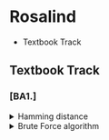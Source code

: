# Rosalind

- Textbook Track

## Textbook Track 

### [BA1.]
<details>
<summary>Hamming distance</summary>
<div markdown="1">

The minimum number of substitutions(Errors) required to change one string into the other.

</div>
</details>

<details>
<summary>Brute Force algorithm</summary>
<div markdown="1">

(= exhaustive search, generate and test)

Systematically checking all possible candidates for whether or not each candidate satisfies the problem's statement.
![image](https://github.com/WoobeenJeong/Rosalind/assets/132027211/d1047568-3dc4-4223-9bc3-309ac5c9d51f)
sliding window : n(string) - m(pattern) + 1
complexity : O(mn)

</div>
</details>
